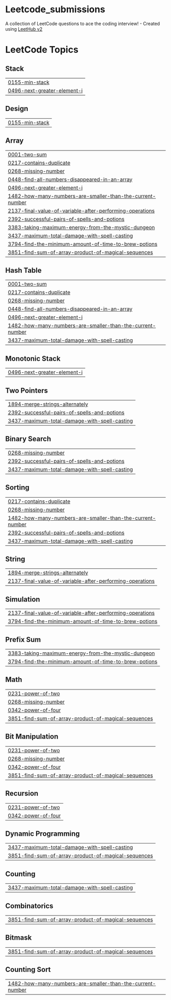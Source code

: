 # Leetcode_submissions
A collection of LeetCode questions to ace the coding interview! - Created using [LeetHub v2](https://github.com/arunbhardwaj/LeetHub-2.0)

<!---LeetCode Topics Start-->
# LeetCode Topics
## Stack
|  |
| ------- |
| [0155-min-stack](https://github.com/shivaydwivedi/Leetcode_submissions/tree/master/0155-min-stack) |
| [0496-next-greater-element-i](https://github.com/shivaydwivedi/Leetcode_submissions/tree/master/0496-next-greater-element-i) |
## Design
|  |
| ------- |
| [0155-min-stack](https://github.com/shivaydwivedi/Leetcode_submissions/tree/master/0155-min-stack) |
## Array
|  |
| ------- |
| [0001-two-sum](https://github.com/shivaydwivedi/Leetcode_submissions/tree/master/0001-two-sum) |
| [0217-contains-duplicate](https://github.com/shivaydwivedi/Leetcode_submissions/tree/master/0217-contains-duplicate) |
| [0268-missing-number](https://github.com/shivaydwivedi/Leetcode_submissions/tree/master/0268-missing-number) |
| [0448-find-all-numbers-disappeared-in-an-array](https://github.com/shivaydwivedi/Leetcode_submissions/tree/master/0448-find-all-numbers-disappeared-in-an-array) |
| [0496-next-greater-element-i](https://github.com/shivaydwivedi/Leetcode_submissions/tree/master/0496-next-greater-element-i) |
| [1482-how-many-numbers-are-smaller-than-the-current-number](https://github.com/shivaydwivedi/Leetcode_submissions/tree/master/1482-how-many-numbers-are-smaller-than-the-current-number) |
| [2137-final-value-of-variable-after-performing-operations](https://github.com/shivaydwivedi/Leetcode_submissions/tree/master/2137-final-value-of-variable-after-performing-operations) |
| [2392-successful-pairs-of-spells-and-potions](https://github.com/shivaydwivedi/Leetcode_submissions/tree/master/2392-successful-pairs-of-spells-and-potions) |
| [3383-taking-maximum-energy-from-the-mystic-dungeon](https://github.com/shivaydwivedi/Leetcode_submissions/tree/master/3383-taking-maximum-energy-from-the-mystic-dungeon) |
| [3437-maximum-total-damage-with-spell-casting](https://github.com/shivaydwivedi/Leetcode_submissions/tree/master/3437-maximum-total-damage-with-spell-casting) |
| [3794-find-the-minimum-amount-of-time-to-brew-potions](https://github.com/shivaydwivedi/Leetcode_submissions/tree/master/3794-find-the-minimum-amount-of-time-to-brew-potions) |
| [3851-find-sum-of-array-product-of-magical-sequences](https://github.com/shivaydwivedi/Leetcode_submissions/tree/master/3851-find-sum-of-array-product-of-magical-sequences) |
## Hash Table
|  |
| ------- |
| [0001-two-sum](https://github.com/shivaydwivedi/Leetcode_submissions/tree/master/0001-two-sum) |
| [0217-contains-duplicate](https://github.com/shivaydwivedi/Leetcode_submissions/tree/master/0217-contains-duplicate) |
| [0268-missing-number](https://github.com/shivaydwivedi/Leetcode_submissions/tree/master/0268-missing-number) |
| [0448-find-all-numbers-disappeared-in-an-array](https://github.com/shivaydwivedi/Leetcode_submissions/tree/master/0448-find-all-numbers-disappeared-in-an-array) |
| [0496-next-greater-element-i](https://github.com/shivaydwivedi/Leetcode_submissions/tree/master/0496-next-greater-element-i) |
| [1482-how-many-numbers-are-smaller-than-the-current-number](https://github.com/shivaydwivedi/Leetcode_submissions/tree/master/1482-how-many-numbers-are-smaller-than-the-current-number) |
| [3437-maximum-total-damage-with-spell-casting](https://github.com/shivaydwivedi/Leetcode_submissions/tree/master/3437-maximum-total-damage-with-spell-casting) |
## Monotonic Stack
|  |
| ------- |
| [0496-next-greater-element-i](https://github.com/shivaydwivedi/Leetcode_submissions/tree/master/0496-next-greater-element-i) |
## Two Pointers
|  |
| ------- |
| [1894-merge-strings-alternately](https://github.com/shivaydwivedi/Leetcode_submissions/tree/master/1894-merge-strings-alternately) |
| [2392-successful-pairs-of-spells-and-potions](https://github.com/shivaydwivedi/Leetcode_submissions/tree/master/2392-successful-pairs-of-spells-and-potions) |
| [3437-maximum-total-damage-with-spell-casting](https://github.com/shivaydwivedi/Leetcode_submissions/tree/master/3437-maximum-total-damage-with-spell-casting) |
## Binary Search
|  |
| ------- |
| [0268-missing-number](https://github.com/shivaydwivedi/Leetcode_submissions/tree/master/0268-missing-number) |
| [2392-successful-pairs-of-spells-and-potions](https://github.com/shivaydwivedi/Leetcode_submissions/tree/master/2392-successful-pairs-of-spells-and-potions) |
| [3437-maximum-total-damage-with-spell-casting](https://github.com/shivaydwivedi/Leetcode_submissions/tree/master/3437-maximum-total-damage-with-spell-casting) |
## Sorting
|  |
| ------- |
| [0217-contains-duplicate](https://github.com/shivaydwivedi/Leetcode_submissions/tree/master/0217-contains-duplicate) |
| [0268-missing-number](https://github.com/shivaydwivedi/Leetcode_submissions/tree/master/0268-missing-number) |
| [1482-how-many-numbers-are-smaller-than-the-current-number](https://github.com/shivaydwivedi/Leetcode_submissions/tree/master/1482-how-many-numbers-are-smaller-than-the-current-number) |
| [2392-successful-pairs-of-spells-and-potions](https://github.com/shivaydwivedi/Leetcode_submissions/tree/master/2392-successful-pairs-of-spells-and-potions) |
| [3437-maximum-total-damage-with-spell-casting](https://github.com/shivaydwivedi/Leetcode_submissions/tree/master/3437-maximum-total-damage-with-spell-casting) |
## String
|  |
| ------- |
| [1894-merge-strings-alternately](https://github.com/shivaydwivedi/Leetcode_submissions/tree/master/1894-merge-strings-alternately) |
| [2137-final-value-of-variable-after-performing-operations](https://github.com/shivaydwivedi/Leetcode_submissions/tree/master/2137-final-value-of-variable-after-performing-operations) |
## Simulation
|  |
| ------- |
| [2137-final-value-of-variable-after-performing-operations](https://github.com/shivaydwivedi/Leetcode_submissions/tree/master/2137-final-value-of-variable-after-performing-operations) |
| [3794-find-the-minimum-amount-of-time-to-brew-potions](https://github.com/shivaydwivedi/Leetcode_submissions/tree/master/3794-find-the-minimum-amount-of-time-to-brew-potions) |
## Prefix Sum
|  |
| ------- |
| [3383-taking-maximum-energy-from-the-mystic-dungeon](https://github.com/shivaydwivedi/Leetcode_submissions/tree/master/3383-taking-maximum-energy-from-the-mystic-dungeon) |
| [3794-find-the-minimum-amount-of-time-to-brew-potions](https://github.com/shivaydwivedi/Leetcode_submissions/tree/master/3794-find-the-minimum-amount-of-time-to-brew-potions) |
## Math
|  |
| ------- |
| [0231-power-of-two](https://github.com/shivaydwivedi/Leetcode_submissions/tree/master/0231-power-of-two) |
| [0268-missing-number](https://github.com/shivaydwivedi/Leetcode_submissions/tree/master/0268-missing-number) |
| [0342-power-of-four](https://github.com/shivaydwivedi/Leetcode_submissions/tree/master/0342-power-of-four) |
| [3851-find-sum-of-array-product-of-magical-sequences](https://github.com/shivaydwivedi/Leetcode_submissions/tree/master/3851-find-sum-of-array-product-of-magical-sequences) |
## Bit Manipulation
|  |
| ------- |
| [0231-power-of-two](https://github.com/shivaydwivedi/Leetcode_submissions/tree/master/0231-power-of-two) |
| [0268-missing-number](https://github.com/shivaydwivedi/Leetcode_submissions/tree/master/0268-missing-number) |
| [0342-power-of-four](https://github.com/shivaydwivedi/Leetcode_submissions/tree/master/0342-power-of-four) |
| [3851-find-sum-of-array-product-of-magical-sequences](https://github.com/shivaydwivedi/Leetcode_submissions/tree/master/3851-find-sum-of-array-product-of-magical-sequences) |
## Recursion
|  |
| ------- |
| [0231-power-of-two](https://github.com/shivaydwivedi/Leetcode_submissions/tree/master/0231-power-of-two) |
| [0342-power-of-four](https://github.com/shivaydwivedi/Leetcode_submissions/tree/master/0342-power-of-four) |
## Dynamic Programming
|  |
| ------- |
| [3437-maximum-total-damage-with-spell-casting](https://github.com/shivaydwivedi/Leetcode_submissions/tree/master/3437-maximum-total-damage-with-spell-casting) |
| [3851-find-sum-of-array-product-of-magical-sequences](https://github.com/shivaydwivedi/Leetcode_submissions/tree/master/3851-find-sum-of-array-product-of-magical-sequences) |
## Counting
|  |
| ------- |
| [3437-maximum-total-damage-with-spell-casting](https://github.com/shivaydwivedi/Leetcode_submissions/tree/master/3437-maximum-total-damage-with-spell-casting) |
## Combinatorics
|  |
| ------- |
| [3851-find-sum-of-array-product-of-magical-sequences](https://github.com/shivaydwivedi/Leetcode_submissions/tree/master/3851-find-sum-of-array-product-of-magical-sequences) |
## Bitmask
|  |
| ------- |
| [3851-find-sum-of-array-product-of-magical-sequences](https://github.com/shivaydwivedi/Leetcode_submissions/tree/master/3851-find-sum-of-array-product-of-magical-sequences) |
## Counting Sort
|  |
| ------- |
| [1482-how-many-numbers-are-smaller-than-the-current-number](https://github.com/shivaydwivedi/Leetcode_submissions/tree/master/1482-how-many-numbers-are-smaller-than-the-current-number) |
<!---LeetCode Topics End-->
